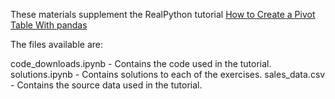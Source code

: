 These materials supplement the RealPython tutorial [How to Create a Pivot Table With pandas](https://realpython.com/how-to-pandas-pivot-table/)

The files available are:

code_downloads.ipynb  - Contains the code used in the tutorial.
solutions.ipynb - Contains solutions to each of the exercises.
sales_data.csv - Contains the source data used in the tutorial.
